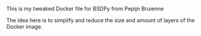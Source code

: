 This is my tweaked Docker file for BSDPy from Pepijn Bruienne

The idea here is to simplify and reduce the size and amount of layers of the Docker image.